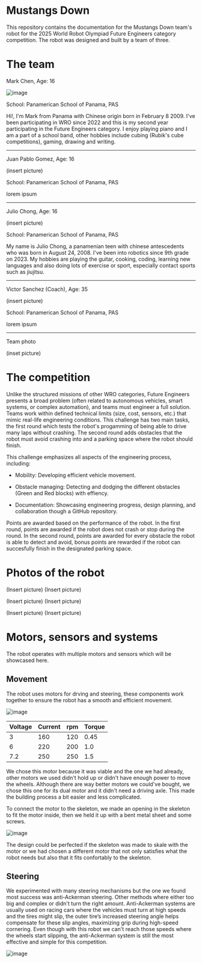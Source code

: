 Mustangs Down
====

This repository contains the documentation for the Mustangs Down team's robot for the 2025 World Robot Olympiad Future Engineers category competition. The robot was designed and built by a team of three.

The team
======

Mark Chen, Age: 16

![image](https://github.com/user-attachments/assets/263bca30-1d4f-4f59-a675-890829c32520)

School: Panamerican School of Panama, PAS

Hi!, I'm Mark from Panama with Chinese origin born in February 8 2009. I've been participating in WRO since 2022 and this is my second year participating in the Future Engineers category. I enjoy playing piano and I am a part of a school band, other hobbies include cubing (Rubik's cube competitions), gaming, drawing and writing.

----

Juan Pablo Gomez, Age: 16

(insert picture)

School: Panamerican School of Panama, PAS

lorem ipsum

----

Julio Chong, Age: 16

(insert picture)

School: Panamerican School of Panama, PAS

My name is Julio Chong, a panamenian teen with chinese antescedents who was born in August 24, 2008. I've been into robotics since 9th grade on 2023. My hobbies are playing the guitar, cooking, coding, learning new languages and also doing lots of exercise or sport, especially contact sports such as jiujitsu.

----

Victor Sanchez (Coach), Age: 35

(insert picture)

School: Panamerican School of Panama, PAS

lorem ipsum

----

Team photo

(inset picture)

The competition
====

Unlike the structured missions of other WRO categories, Future Engineers presents a broad problem (often related to autonomous vehicles, smart systems, or complex automation), and teams must engineer a full solution. Teams work within defined technical limits (size, cost, sensors, etc.) that mimic real-life engineering conditions. This challenge has two main tasks, the first round which tests the robot's progamming of being able to drive many laps without crashing. The second round adds obstacles that the robot must avoid crashing into and a parking space where the robot should finish.

This challenge emphasizes all aspects of the engineering process, including:

- Mobility: Developing efficient vehicle movement.

- Obstacle managing: Detecting and dodging the different obstacles (Green and Red blocks) with effiency.

- Documentation: Showcasing engineering progress, design planning, and collaboration though a GitHub repository.

Points are awarded based on the performance of the robot. In the first round, points are awarded if the robot does not crash or stop during the round. In the second round, points are awarded for every obstacle the robot is able to detect and avoid, bonus points are rewarded if the robot can succesfully finish in the designated parking space.

Photos of the robot
====

(Insert picture) (Insert picture)

(Insert picture) (Insert picture)

(Insert picture) (Insert picture)

Motors, sensors and systems
====
The robot operates with multiple motors and sensors which will be showcased here.

Movement
----
The robot uses motors for drving and steering, these components work together to ensure the robot has a smooth and efficient movement.

![image](https://github.com/user-attachments/assets/a31f16b6-dad3-4478-815c-dd44a009172a)

|  Voltage |   Current  |   rpm    |  Torque  |
|----------|------------|----------|----------|
|    3     |    160     |   120    |   0.45   |
|    6     |    220     |   200    |    1.0   |
|   7.2    |    250     |   250    |    1.5   |

We chose this motor because it was viable and the one we had already, other motors we used didn't hold up or didn't have enough power to move the wheels. Although there are way better motors we could've bought, we chose this one for its dual motor and it didn't need a driving axle. This made the building process a bit easier and less complicated.

To connect the motor to the skeleton, we made an opening in the skeleton to fit the motor inside, then we held it up with a bent metal sheet and some screws.

![image](https://github.com/user-attachments/assets/bd00b6b5-922a-49a0-bb43-03d6022214f9)

The design could be perfected if the skeleton was made to skale with the motor or we had chosen a different motor that not only satisfies what the robot needs but also that it fits confortably to the skeleton.

Steering
----
We experimented with many steering mechanisms but the one we found most success was anti-Ackerman steering. Other methods where either too big and complex or didn't turn the right amount. Anti-Ackerman systems are usually used on racing cars where the vehicles must turn at high speeds and the tires might slip, the outer tire’s increased steering angle helps compensate for these slip angles, maximizing grip during high-speed cornering. Even though with this robot we can't reach those speeds where the wheels start slipping, the anti-Ackerman system is still the most effective and simple for this competition.

![image](https://github.com/user-attachments/assets/c8e9e390-33da-499f-b02f-5bd69cfb3fcb)


